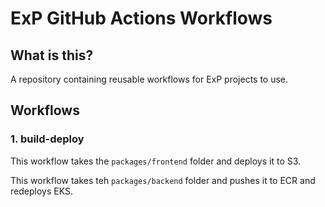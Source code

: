 # ExP GitHub Actions Workflows

## What is this?
A repository containing reusable workflows for ExP projects to use. 

## Workflows

### 1. build-deploy
This workflow takes the `packages/frontend` folder and deploys it to S3.

This workflow takes teh `packages/backend` folder and pushes it to ECR and redeploys EKS.
